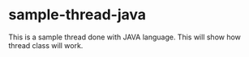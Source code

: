 # sample-thread-java
This is a sample thread done with JAVA language. This will show how thread class will work.
